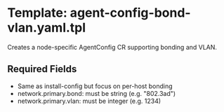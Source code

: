 # Template: agent-config-bond-vlan.yaml.tpl

Creates a node-specific AgentConfig CR supporting bonding and VLAN.

## Required Fields

- Same as install-config but focus on per-host bonding
- network.primary.bond: must be string (e.g. "802.3ad")
- network.primary.vlan: must be integer (e.g. 1234)
